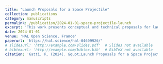 ```yaml
---
title: "Launch Proposals for a Space Projectile"
collection: publications
category: manuscripts
permalink: /publication/2024-01-01-space-projectile-launch
excerpt: 'This work presents conceptual and technical proposals for launching a space projectile, archived in the HAL open repository.'
date: 2024-01-01
venue: 'HAL Open Science, France'
paperurl: 'https://hal.science/hal-04699926/'
# slidesurl: 'http://example.com/slides.pdf'  # Slides not available
# bibtexurl: 'http://example.com/bibtex.bib'  # BibTeX not available
citation: 'Gatti, R. (2024). &quot;Launch Proposals for a Space Projectile.&quot; <i>HAL Open Science</i>, France. https://hal.science/hal-04699926/'
---
```

<!-- The contents above will be part of a list of publications, if the user clicks the link for the publication than the contents of section will be rendered as a full page, allowing you to provide more information about the paper for the reader. When publications are displayed as a single page, the contents of the above "citation" field will automatically be included below this section in a smaller font. -->
